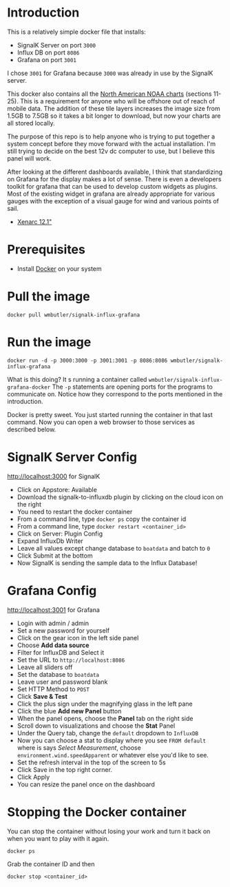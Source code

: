 # Introduction
This is a relatively simple docker file that installs:

- SignalK Server on port `3000`
- Influx DB on port `8086`
- Grafana on port `3001`

I chose `3001` for Grafana because `3000` was already in use by the SignalK server.

This docker also contains all the [North American NOAA charts](https://github.com/vokkim/noaa-nautical-charts) (sections 11-25). This is a requirement for anyone who will be offshore out of reach of mobile data. The addition of these tile layers increases the image size from 1.5GB to 7.5GB so it takes a bit longer to download, but now your charts are all stored locally.

The purpose of this repo is to help anyone who is trying to put together a system concept before they move forward with the actual installation. I'm still trying to decide on the best 12v dc computer to use, but I believe this panel will work.

After looking at the different dashboards available, I think that standardizing on Grafana for the display makes a lot of sense. There is even a developers toolkit for grafana that can be used to develop custom widgets as plugins. Most of the existing widget in grafana are already appropriate for various gauges with the exception of a visual gauge for wind and various points of sail.

- [Xenarc 12.1"](https://www.bhphotovideo.com/c/product/1542413-REG/xenarc_1219gns_12_1_sunlight_readable_hdmi_sdi_video.html)

# Prerequisites
- Install [Docker](https://www.docker.com/get-started) on your system

# Pull the image

```
docker pull wmbutler/signalk-influx-grafana
```
# Run the image

```
docker run -d -p 3000:3000 -p 3001:3001 -p 8086:8086 wmbutler/signalk-influx-grafana
```

What is this doing? It
s running a container called `wmbutler/signalk-influx-grafana-docker` The `-p` statements are opening ports for the programs to communicate on. Notice how they correspond to the ports mentioned in the introduction.

Docker is pretty sweet. You just started running the container in that last command. Now you can open a web browser to those services as described below.

# SignalK Server Config

[http://localhost:3000](http://localhost:3000) for SignalK

- Click on Appstore: Available
- Download the signalk-to-influxdb plugin by clicking on the cloud icon on the right
- You need to restart the docker container
- From a command line, type `docker ps` copy the container id
- From a command line, type `docker restart <container_id>`
- Click on Server: Plugin Config
- Expand InfluxDb Writer
- Leave all values except change database to `boatdata` and batch to `0`
- Click Submit at the bottom
- Now SignalK is sending the sample data to the Influx Database!


# Grafana Config

[http://localhost:3001](http://localhost:3001) for Grafana

- Login with admin / admin
- Set a new password for yourself
- Click on the gear icon in the left side panel
- Choose **Add data source**
- Filter for InfluxDB and Select it
- Set the URL to `http://localhost:8086`
- Leave all sliders off
- Set the database to `boatdata`
- Leave user and password blank
- Set HTTP Method to `POST`
- Click **Save & Test**
- Click the plus sign under the magnifying glass in the left pane
- Click the blue **Add new Panel** button
- When the panel opens, choose the **Panel** tab on the right side
- Scroll down to visualizations and choose the **Stat** Panel
- Under the Query tab, change the `default` dropdown to `InfluxDB`
- Now you can choose a stat to display where you see `FROM default` where is says *Select Measurement*, choose `environment.wind.speedApparent` or whatever else you'd like to see.
- Set the refresh interval in the top of the screen to 5s
- Click Save in the top right corner.
- Click Apply
- You can resize the panel once on the dashboard

# Stopping the Docker container

You can stop the container without losing your work and turn it back on when you want to play with it again.

```
docker ps
```
Grab the container ID and then

```
docker stop <container_id>
```